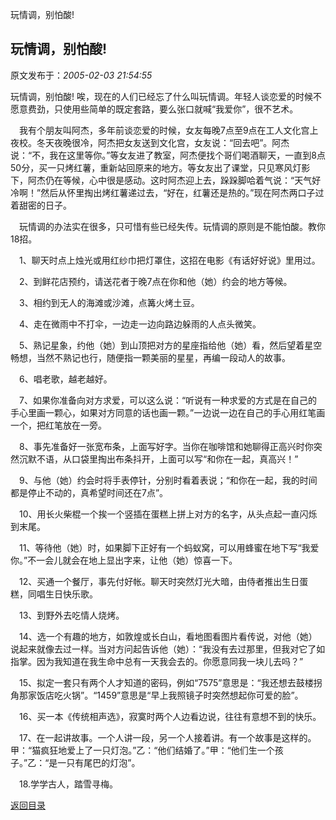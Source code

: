 玩情调，别怕酸!
## 玩情调，别怕酸!

 原文发布于：*2005-02-03 21:54:55*

玩情调，别怕酸! 
 唉，现在的人们已经忘了什么叫玩情调。年轻人谈恋爱的时候不愿意费劲，只使用些简单的既定套路，要么张口就喊“我爱你”，很不艺术。 

　我有个朋友叫阿杰，多年前谈恋爱的时候，女友每晚7点至9点在工人文化宫上夜校。冬天夜晚很冷，阿杰把女友送到文化宫，女友说：“回去吧”。阿杰说：“不，我在这里等你。”等女友进了教室，阿杰便找个哥们喝酒聊天，一直到8点50分，买一只烤红薯，重新站回原来的地方。等女友出了课堂，只见寒风灯影下，阿杰仍在等候，心中很是感动。这时阿杰迎上去，跺跺脚哈着气说：“天气好冷啊！”然后从怀里掏出烤红薯递过去，“好在，红薯还是热的。”现在阿杰两口子过着甜密的日子。 

　玩情调的办法实在很多，只可惜有些已经失传。玩情调的原则是不能怕酸。教你18招。 

　1、聊天时点上烛光或用红纱巾把灯罩住，这招在电影《有话好好说》里用过。 

　2、到鲜花店预约，请送花者于晚7点在你和他（她）约会的地方等候。 

　3、相约到无人的海滩或沙滩，点篝火烤土豆。 

　4、走在微雨中不打伞，一边走一边向路边躲雨的人点头微笑。 

　5、熟记星象，约他（她）到山顶把对方的星座指给他（她）看，然后望着星空畅想，当然不熟记也行，随便指一颗美丽的星星，再编一段动人的故事。 

　6、唱老歌，越老越好。 

　7、如果你准备向对方求爱，可以这么说：“听说有一种求爱的方式是在自己的手心里画一颗心，如果对方同意的话也画一颗。”一边说一边在自己的手心用红笔画一个，把红笔放在一旁。 

　8、事先准备好一张宽布条，上面写好字。当你在咖啡馆和她聊得正高兴时你突然沉默不语，从口袋里掏出布条抖开，上面可以写“和你在一起，真高兴！” 

　9、与他（她）约会时将手表停针，分别时看着表说；“和你在一起，我的时间都是停止不动的，真希望时间还在7点”。 

　10、用长火柴棍一个挨一个竖插在蛋糕上拼上对方的名字，从头点起一直闪烁到末尾。 

　11、等待他（她）时，如果脚下正好有一个蚂蚁窝，可以用蜂蜜在地下写“我爱你。”不一会儿就会在地上显出字来，让他（她）惊喜一下。 

　12、买通一个餐厅，事先付好帐。聊天时突然灯光大暗，由侍者推出生日蛋糕，同唱生日快乐歌。 

　13、到野外去吃情人烧烤。 

　14、选一个有趣的地方，如敦煌或长白山，看地图看图片看传说，对他（她）说起来就像去过一样。当对方问起告诉他（她）：“我没有去过那里，但我对它了如指掌。因为我知道在我生命中总有一天我会去的。你愿意同我一块儿去吗？” 

　15、拟定一套只有两个人才知道的密码，例如“7575”意思是：“我还想去鼓楼拐角那家饭店吃火锅”。“1459”意思是“早上我照镜子时突然想起你可爱的脸”。 

　16、买一本《传统相声选》，寂寞时两个人边看边说，往往有意想不到的快乐。 

　17、在一起讲故事。一个人讲一段，另一个人接着讲。有一个故事是这样的。甲：“猫疯狂地爱上了一只灯泡。”乙：“他们结婚了。”甲：“他们生一个孩子。”乙：“是一只有尾巴的灯泡”。 

　18.学学古人，踏雪寻梅。

[返回目录](index.html)
